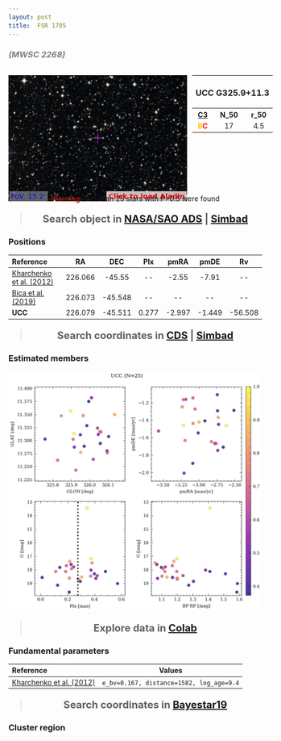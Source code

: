 ```yaml
---
layout: post
title:  FSR 1705
---
```

<h3><span style="color: #808080;"><i>(MWSC 2268)</i></span></h3><div style="display: flex; justify-content: space-between; width:720px;height:250px">
<div style="text-align: center;">

<!-- Static image + data attributes for FOV and target -->
<img id="aladin_img"
     data-umami-event="aladin_load"
     src="https://raw.githubusercontent.com/ucc23/Q4P/main/plots/aladin/fsr1705.webp"
     alt="Click to load Aladin Lite" 
     style="width:355px;height:250px; cursor: pointer;"
     data-fov="0.15" 
     data-target="226.079 -45.511"/>
<!-- Div to contain Aladin Lite viewer -->
<div id="aladin-lite-div" style="width:355px;height:250px;display:none;"></div>
<!-- Aladin Lite script (will be loaded after the image is clicked) -->
<script src="{{ site.baseurl }}/scripts/aladin_load.js"></script>

</div>
<!-- Left block -->

<table style="width:355px;height:250px;">
  <!-- Row 1 (title) -->
  <tr>
    <td colspan="5"><h3>UCC G325.9+11.3</h3></td>
  </tr>
  <!-- Row 2 -->
  <tr>
    <th style="text-align: center;"><a href="https://ucc.ar/faq#what-is-the-c3-parameter" title="Combined class">C3</a></th>
    <th style="text-align: center;"><div title="Stars with membership probability >50%">N_50</div></th>
    <th style="text-align: center;"><div title="Radius that contains half the members [arcmin]">r_50</div></th>
  </tr>
  <!-- Row 3 -->
  <tr>
    <td style="text-align: center;"><span style="color: #FFC300; font-weight: bold;">B</span><span style="color: red; font-weight: bold;">C</span></td>
    <td style="text-align: center;">17</td>
    <td style="text-align: center;">4.5</td>
  </tr>
</table>
</div>

<div style="text-align: center;">
   <span style="color: #99180f; font-weight: bold;">Warning: </span><span>less than 25 stars with <i>P>0.5</i> were found</span>
</div>

> <p style="text-align:center; font-weight: bold; font-size:20px">Search object in <a data-umami-event="nasa_search" href="https://ui.adsabs.harvard.edu/search/q=%20collection%3Aastronomy%20body%3A%22FSR%201705%22&sort=date%20desc%2C%20bibcode%20desc&p_=0" target="_blank">NASA/SAO ADS</a> | <a data-umami-event="simbad_search" href="https://simbad.cds.unistra.fr/simbad/sim-id-refs?Ident=fsr1705" target="_blank">Simbad</a></p>


### Positions

| Reference    | RA    | DEC   | Plx  | pmRA  | pmDE   |  Rv  |
| :---         | :---: | :---: | :---: | :---: | :---: | :---: |
|[Kharchenko et al. (2012)](https://ui.adsabs.harvard.edu/abs/2012A%26A...543A.156K) | 226.066 | -45.55 | -- | -2.55 | -7.91 | -- |
|[Bica et al. (2019)](https://ui.adsabs.harvard.edu/abs/2019AJ....157...12B) | 226.073 | -45.548 | -- | -- | -- | -- |
| **UCC** |226.079 | -45.511 | 0.277 | -2.997 | -1.449 | -56.508 |

> <p style="text-align:center; font-weight: bold; font-size:20px">Search coordinates in <a data-umami-event="cds_coord_search" href="https://cdsportal.u-strasbg.fr/?target=226.079,-45.511" target="_blank">CDS</a> | <a data-umami-event="simbad_coord_search" href="https://simbad.cds.unistra.fr/mobile/object_list.html?coord=226.079%20-45.511&output=json&radius=5&userEntry=fsr1705" target="_blank">Simbad</a></p>

### Estimated members

<a href="https://raw.githubusercontent.com/ucc23/Q4P/main/plots/UCC/fsr1705.webp" target="_blank">
<img src="https://raw.githubusercontent.com/ucc23/Q4P/main/plots/UCC/fsr1705.webp" alt="FSR 1705 UCC">
</a>



> <p style="text-align:center; font-weight: bold; font-size:20px">Explore data in <a data-umami-event="colab" href="https://colab.research.google.com/github/ucc23/ucc/blob/main/assets/notebook.ipynb" target="_blank">Colab</a></p>


### Fundamental parameters

| Reference |  Values |
| :---      |  :---:  |
| [Kharchenko et al. (2012)](https://ui.adsabs.harvard.edu/abs/2012A%26A...543A.156K) | `e_bv=0.167, distance=1582, log_age=9.4` |

> <p style="text-align:center; font-weight: bold; font-size:20px">Search coordinates in <a data-umami-event="bayestar" href="http://argonaut.skymaps.info/query?lon=325.985%20&lat=11.311&coordsys=gal&mapname=bayestar2019" target="_blank">Bayestar19</a></p>


### Cluster region

<html lang="en">
  <body>
    <center>
    <div id="plot-params"
         data-oc-name="fsr1705"
         data-ra-center="226.07"
         data-dec-center="-45.55"
         data-rad-deg="4.5"
         data-plx="0.277">
    </div>
    <div id="plot-container">
        <div id="plot"></div>
    </div>
    <script defer type="module" src="{{ site.baseurl }}/scripts/radec_scatter.js"></script>
    </center>
  </body>
</html>
<br>
